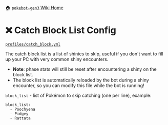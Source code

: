 🏠 [`pokebot-gen3` Wiki Home](../Readme.md)

# ❌ Catch Block List Config

[`profiles/catch_block.yml`](../../profiles/catch_block.yml)

The catch block list is a list of shinies to skip, useful if you don't want to fill up your PC with very common shiny encounters.

- **Note**: phase stats will still be reset after encountering a shiny on the block list.
- The block list is automatically reloaded by the bot during a shiny encounter, so you can modify this file while the bot is running!

`block_list` - list of Pokémon to skip catching (one per line), example:
```
block_list:
  - Poochyena
  - Pidgey
  - Rattata
```
